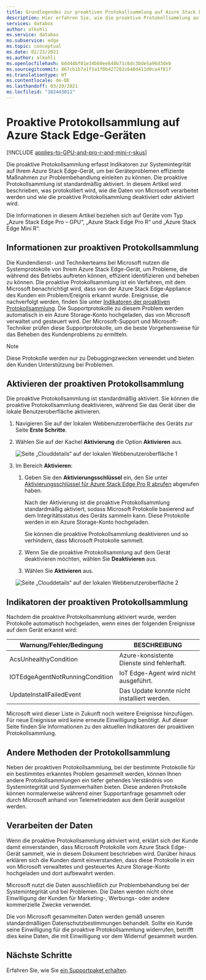 ```yaml
---
title: Grundlegendes zur proaktiven Protokollsammlung auf Azure Stack Edge Pro-Geräten
description: Hier erfahren Sie, wie die proaktive Protokollsammlung auf einem Azure Stack Edge Pro-Gerät ausgeführt und wie sie deaktiviert wird.
services: databox
author: alkohli
ms.service: databox
ms.subservice: edge
ms.topic: conceptual
ms.date: 02/23/2021
ms.author: alkohli
ms.openlocfilehash: bdd44bf81e34b60ee648b71c6dc3bde5a96d3deb
ms.sourcegitcommit: 867cb1b7a1f3a1f0b427282c648d411d0ca4f81f
ms.translationtype: HT
ms.contentlocale: de-DE
ms.lasthandoff: 03/20/2021
ms.locfileid: "102443011"
---
```

# <a name="proactive-log-collection-on-your-azure-stack-edge-device"></a>Proaktive Protokollsammlung auf Azure Stack Edge-Geräten

[!INCLUDE [applies-to-GPU-and-pro-r-and-mini-r-skus](../../includes/azure-stack-edge-applies-to-gpu-pro-r-mini-r-sku.md)]

Die proaktive Protokollsammlung erfasst Indikatoren zur Systemintegrität auf Ihrem Azure Stack Edge-Gerät, um bei Geräteproblemen effiziente Maßnahmen zur Problembehandlung einleiten zu können. Die proaktive Protokollsammlung ist standardmäßig aktiviert. In diesem Artikel wird beschrieben, was protokolliert wird, wie die Daten von Microsoft verarbeitet werden und wie die proaktive Protokollsammlung deaktiviert oder aktiviert wird. 

Die Informationen in diesem Artikel beziehen sich auf Geräte vom Typ „Azure Stack Edge Pro – GPU“, „Azure Stack Edge Pro R“ und „Azure Stack Edge Mini R“.

## <a name="about-proactive-log-collection"></a>Informationen zur proaktiven Protokollsammlung

Die Kundendienst- und Technikerteams bei Microsoft nutzen die Systemprotokolle von Ihrem Azure Stack Edge-Gerät, um Probleme, die während des Betriebs auftreten können, effizient identifizieren und beheben zu können. Die proaktive Protokollsammlung ist ein Verfahren, mit dem Microsoft benachrichtigt wird, dass von der Azure Stack Edge-Appliance des Kunden ein Problem/Ereignis erkannt wurde. Ereignisse, die nachverfolgt werden, finden Sie unter [Indikatoren der proaktiven Protokollsammlung](#proactive-log-collection-indicators). Die Supportprotokolle zu diesem Problem werden automatisch in ein Azure Storage-Konto hochgeladen, das von Microsoft verwaltet und gesteuert wird. Der Microsoft-Support und Microsoft-Techniker prüfen diese Supportprotokolle, um die beste Vorgehensweise für das Beheben des Kundenproblems zu ermitteln.

> [!NOTE]
> Diese Protokolle werden nur zu Debuggingzwecken verwendet und bieten den Kunden Unterstützung bei Problemen.


## <a name="enabling-proactive-log-collection"></a>Aktivieren der proaktiven Protokollsammlung

Die proaktive Protokollsammlung ist standardmäßig aktiviert. Sie können die proaktive Protokollsammlung deaktivieren, während Sie das Gerät über die lokale Benutzeroberfläche aktivieren. 

1. Navigieren Sie auf der lokalen Webbenutzeroberfläche des Geräts zur Seite **Erste Schritte**.

2. Wählen Sie auf der Kachel **Aktivierung** die Option **Aktivieren** aus. 

    ![Seite „Clouddetails“ auf der lokalen Webbenutzeroberfläche 1](./media/azure-stack-edge-pro-r-deploy-activate/activate-1.png)

3. Im Bereich **Aktivieren**:

   1. Geben Sie den **Aktivierungsschlüssel** ein, den Sie unter [Aktivierungsschlüssel für Azure Stack Edge Pro R abrufen](azure-stack-edge-pro-r-deploy-prep.md#get-the-activation-key) abgerufen haben.

      Nach der Aktivierung ist die proaktive Protokollsammlung standardmäßig aktiviert, sodass Microsoft Protokolle basierend auf dem Integritätsstatus des Geräts sammeln kann. Diese Protokolle werden in ein Azure Storage-Konto hochgeladen. 

      Sie können die proaktive Protokollsammlung deaktivieren und so verhindern, dass Microsoft Protokolle sammelt.

   1. Wenn Sie die proaktive Protokollsammlung auf dem Gerät deaktivieren möchten, wählen Sie **Deaktivieren** aus.

   1. Wählen Sie **Aktivieren** aus.

   ![Seite „Clouddetails“ auf der lokalen Webbenutzeroberfläche 2](./media/azure-stack-edge-pro-r-deploy-activate/activate-2.png)

## <a name="proactive-log-collection-indicators"></a>Indikatoren der proaktiven Protokollsammlung

Nachdem die proaktive Protokollsammlung aktiviert wurde, werden Protokolle automatisch hochgeladen, wenn eines der folgenden Ereignisse auf dem Gerät erkannt wird:  


|Warnung/Fehler/Bedingung  |BESCHREIBUNG  |
|---------|---------|
|AcsUnhealthyCondition     |Azure-konsistente Dienste sind fehlerhaft.         |
|IOTEdgeAgentNotRunningCondition      |IoT Edge-Agent wird nicht ausgeführt.         |
|UpdateInstallFailedEvent | Das Update konnte nicht installiert werden.        |

 
Microsoft wird dieser Liste in Zukunft noch weitere Ereignisse hinzufügen. Für neue Ereignisse wird keine erneute Einwilligung benötigt. Auf dieser Seite finden Sie Informationen zu den aktuellen Indikatoren der proaktiven Protokollsammlung.    
 

## <a name="other-log-collection-methods"></a>Andere Methoden der Protokollsammlung

Neben der proaktiven Protokollsammlung, bei der bestimmte Protokolle für ein bestimmtes erkanntes Problem gesammelt werden, können Ihnen andere Protokollsammlungen ein tiefer gehendes Verständnis von Systemintegrität und Systemverhalten bieten. Diese anderen Protokolle können normalerweise während einer Supportanfrage gesammelt oder durch Microsoft anhand von Telemetriedaten aus dem Gerät ausgelöst werden.

## <a name="handling-data"></a>Verarbeiten der Daten

Wenn die proaktive Protokollsammlung aktiviert wird, erklärt sich der Kunde damit einverstanden, dass Microsoft Protokolle vom Azure Stack Edge-Gerät sammelt, wie in diesem Dokument beschrieben wird. Darüber hinaus erklären sich die Kunden damit einverstanden, dass diese Protokolle in ein von Microsoft verwaltetes und gesteuertes Azure Storage-Konto hochgeladen und dort aufbewahrt werden.

Microsoft nutzt die Daten ausschließlich zur Problembehandlung bei der Systemintegrität und bei Problemen. Die Daten werden nicht ohne Einwilligung der Kunden für Marketing-, Werbungs- oder andere kommerzielle Zwecke verwendet. 

Die von Microsoft gesammelten Daten werden gemäß unseren standardmäßigen Datenschutzbestimmungen behandelt. Sollte ein Kunde seine Einwilligung für die proaktive Protokollsammlung widerrufen, betrifft dies keine Daten, die mit Einwilligung vor dem Widerruf gesammelt wurden.

## <a name="next-steps"></a>Nächste Schritte

Erfahren Sie, wie Sie [ein Supportpaket erhalten](azure-stack-edge-gpu-troubleshoot.md#collect-support-package).
